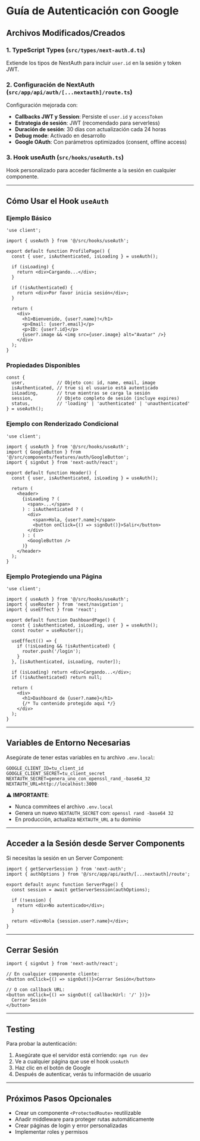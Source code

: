 # Guía de Autenticación con Google

## Archivos Modificados/Creados

### 1. **TypeScript Types** (`src/types/next-auth.d.ts`)
Extiende los tipos de NextAuth para incluir `user.id` en la sesión y token JWT.

### 2. **Configuración de NextAuth** (`src/app/api/auth/[...nextauth]/route.ts`)
Configuración mejorada con:
- **Callbacks JWT y Session**: Persiste el `user.id` y `accessToken`
- **Estrategia de sesión**: JWT (recomendado para serverless)
- **Duración de sesión**: 30 días con actualización cada 24 horas
- **Debug mode**: Activado en desarrollo
- **Google OAuth**: Con parámetros optimizados (consent, offline access)

### 3. **Hook useAuth** (`src/hooks/useAuth.ts`)
Hook personalizado para acceder fácilmente a la sesión en cualquier componente.

---

## Cómo Usar el Hook `useAuth`

### Ejemplo Básico

```tsx
'use client';

import { useAuth } from '@/src/hooks/useAuth';

export default function ProfilePage() {
  const { user, isAuthenticated, isLoading } = useAuth();

  if (isLoading) {
    return <div>Cargando...</div>;
  }

  if (!isAuthenticated) {
    return <div>Por favor inicia sesión</div>;
  }

  return (
    <div>
      <h1>Bienvenido, {user?.name}!</h1>
      <p>Email: {user?.email}</p>
      <p>ID: {user?.id}</p>
      {user?.image && <img src={user.image} alt="Avatar" />}
    </div>
  );
}
```

### Propiedades Disponibles

```tsx
const {
  user,            // Objeto con: id, name, email, image
  isAuthenticated, // true si el usuario está autenticado
  isLoading,       // true mientras se carga la sesión
  session,         // Objeto completo de sesión (incluye expires)
  status,          // 'loading' | 'authenticated' | 'unauthenticated'
} = useAuth();
```

### Ejemplo con Renderizado Condicional

```tsx
'use client';

import { useAuth } from '@/src/hooks/useAuth';
import { GoogleButton } from '@/src/components/features/auth/GoogleButton';
import { signOut } from 'next-auth/react';

export default function Header() {
  const { user, isAuthenticated, isLoading } = useAuth();

  return (
    <header>
      {isLoading ? (
        <span>...</span>
      ) : isAuthenticated ? (
        <div>
          <span>Hola, {user?.name}</span>
          <button onClick={() => signOut()}>Salir</button>
        </div>
      ) : (
        <GoogleButton />
      )}
    </header>
  );
}
```

### Ejemplo Protegiendo una Página

```tsx
'use client';

import { useAuth } from '@/src/hooks/useAuth';
import { useRouter } from 'next/navigation';
import { useEffect } from 'react';

export default function DashboardPage() {
  const { isAuthenticated, isLoading, user } = useAuth();
  const router = useRouter();

  useEffect(() => {
    if (!isLoading && !isAuthenticated) {
      router.push('/login');
    }
  }, [isAuthenticated, isLoading, router]);

  if (isLoading) return <div>Cargando...</div>;
  if (!isAuthenticated) return null;

  return (
    <div>
      <h1>Dashboard de {user?.name}</h1>
      {/* Tu contenido protegido aquí */}
    </div>
  );
}
```

---

## Variables de Entorno Necesarias

Asegúrate de tener estas variables en tu archivo `.env.local`:

```env
GOOGLE_CLIENT_ID=tu_client_id
GOOGLE_CLIENT_SECRET=tu_client_secret
NEXTAUTH_SECRET=genera_uno_con_openssl_rand_-base64_32
NEXTAUTH_URL=http://localhost:3000
```

⚠️ **IMPORTANTE**: 
- Nunca commitees el archivo `.env.local`
- Genera un nuevo `NEXTAUTH_SECRET` con: `openssl rand -base64 32`
- En producción, actualiza `NEXTAUTH_URL` a tu dominio

---

## Acceder a la Sesión desde Server Components

Si necesitas la sesión en un Server Component:

```tsx
import { getServerSession } from 'next-auth';
import { authOptions } from '@/src/app/api/auth/[...nextauth]/route';

export default async function ServerPage() {
  const session = await getServerSession(authOptions);

  if (!session) {
    return <div>No autenticado</div>;
  }

  return <div>Hola {session.user?.name}</div>;
}
```

---

## Cerrar Sesión

```tsx
import { signOut } from 'next-auth/react';

// En cualquier componente cliente:
<button onClick={() => signOut()}>Cerrar Sesión</button>

// O con callback URL:
<button onClick={() => signOut({ callbackUrl: '/' })}>
  Cerrar Sesión
</button>
```

---

## Testing

Para probar la autenticación:
1. Asegúrate que el servidor está corriendo: `npm run dev`
2. Ve a cualquier página que use el hook `useAuth`
3. Haz clic en el botón de Google
4. Después de autenticar, verás tu información de usuario

---

## Próximos Pasos Opcionales

- Crear un componente `<ProtectedRoute>` reutilizable
- Añadir middleware para proteger rutas automáticamente
- Crear páginas de login y error personalizadas
- Implementar roles y permisos
